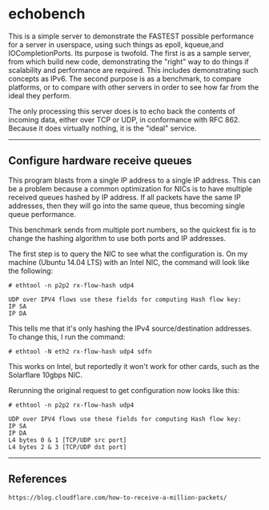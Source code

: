 echobench
=========

This is a simple server to demonstrate the FASTEST possible
performance for a server in userspace, using such things
as epoll, kqueue,and IOCompletionPorts. Its purpose is twofold.
The first is as a sample server, from which build new code,
demonstrating the "right" way to do things if scalability
and performance are required. This includes demonstrating such
concepts as IPv6. The second purpose is as a benchmark, to compare
platforms, or to compare with other servers in order to see how
far from the ideal they perform.

The only processing this server does is to echo back the
contents of incoming data, either over TCP or UDP, in
conformance with RFC 862. Because it does virtually nothing,
it is the "ideal" service.


---------------------------------
Configure hardware receive queues
---------------------------------

This program blasts from a single IP address to a single IP
address. This can be a problem because a common optimization
for NICs is to have multiple received queues hashed by 
IP address. If all packets have the same IP addresses, then
they will go into the same queue, thus becoming single queue
performance.

This benchmark sends from multiple port numbers, so the
quickest fix is to change the hashing algorithm to use
both ports and IP addresses.

The first step is to query the NIC to see what the configuration
is. On my machine (Ubuntu 14.04 LTS) with an Intel NIC, the command 
will look like the following:

	# ethtool -n p2p2 rx-flow-hash udp4
	
	UDP over IPV4 flows use these fields for computing Hash flow key:
	IP SA
	IP DA

This tells me that it's only hashing the IPv4 source/destination addresses.
To change this, I run the command:

	# ethtool -N eth2 rx-flow-hash udp4 sdfn

This works on Intel, but reportedly it won't work for other cards, such as 
the Solarflare 10gbps NIC.

Rerunning the original request to get configuration now looks like this:

	# ethtool -n p2p2 rx-flow-hash udp4
	
	UDP over IPV4 flows use these fields for computing Hash flow key:
	IP SA
	IP DA
	L4 bytes 0 & 1 [TCP/UDP src port]
	L4 bytes 2 & 3 [TCP/UDP dst port]



----------
References
----------

	https://blog.cloudflare.com/how-to-receive-a-million-packets/


